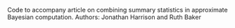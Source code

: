 Code to accompany article on combining summary statistics in approximate Bayesian computation.
Authors: Jonathan Harrison and Ruth Baker
